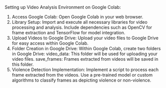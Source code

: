 Setting up Video Analysis Environment on Google Colab:
1. Access Google Colab: Open Google Colab in your web browser.
2. Library Setup: Import and execute all necessary libraries for video processing and analysis. Include dependencies such as OpenCV for frame extraction and TensorFlow for model integration.
3. Upload Videos to Google Drive: Upload your video files to Google Drive for easy access within Google Colab.
4. Folder Creation in Google Drive: Within Google Colab, create two folders in Google Drive:
       video_data: This folder will be used for uploading your video files.
       save_frames: Frames extracted from videos will be saved in this folder.
5. Violence Detection Implementation: Implement a script to process each frame extracted from the videos. Use a pre-trained model or custom algorithms to classify frames as depicting violence or non-violence.
